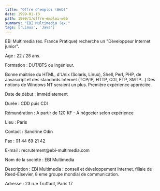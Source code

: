 ```yaml
---
title: "Offre d'emploi (Web)"
date: 1999-01-13
path: 1999/1/offre-emploi-web
summary: "EBI Multimedia (ex."
tags: ['Linux', 'Java']
---
```


<P>EBI Multimedia (ex. France Pratique) recherche un "Développeur Internet
junior".</P>

<P>Age : 22 / 28 ans.</P>

<P>Formation : DUT/BTS ou Ingénieur.</P>

<P>Bonne maitrise du HTML, d'Unix (Solaris, Linux), Shell, Perl, PHP, de
Javascript et des standards Internet (TCP/IP, HTTP, CGI, FTP, SMTP...)
Des notions de Windows NT seraient un plus.
Première expérience appréciée.</P>

<P>Date de début : immédiatement</P>

<P>Durée : CDD puis CDI</P>

<P>Rémunération : A partir de 120 KF - A négocier selon expérience</P>

<P>Lieu : Paris</P>

<P>Contact : Sandrine Odin</P>

<P>Fax : 01 44 69 21 42</P>

<P>E-mail : recrutement@ebi-multimedia.com</P>

<P>Nom de la société : EBI Multimedia</P>

<P>Description : EBI Multimedia : conseil et développement Internet, filiale de
Reed-Elsevier, 8 eme groupe mondial de communication.</P>

<P>Adresse : 23 rue Truffaut, Paris 17</P>


